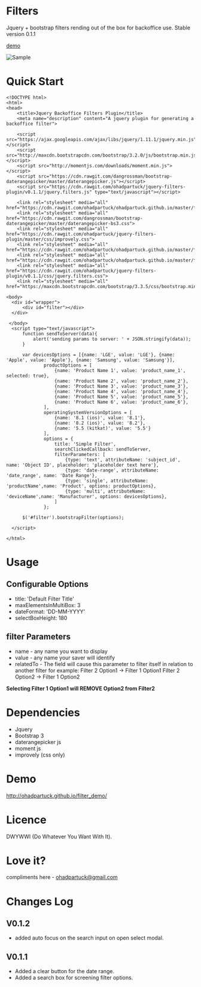 # Filters
Jquery + bootstrap filters rending out of the box for backoffice use.
Stable version 0.1.1

[demo](http://ohadpartuck.github.io/filter_demo/)

![Sample](https://cdn.rawgit.com/ohadpartuck/jquery-filters-plugin/master/demo/filters_demo.gif)

# Quick Start
```
<!DOCTYPE html>
<html>
<head>
    <title>Jquery Backoffice Filters Plugin</title>
    <meta name="description" content="A jquery plugin for generating a backoffice filter">

    <script src="https://ajax.googleapis.com/ajax/libs/jquery/1.11.1/jquery.min.js"></script>
    <script src="http://maxcdn.bootstrapcdn.com/bootstrap/3.2.0/js/bootstrap.min.js"></script>
    <script src="http://momentjs.com/downloads/moment.min.js"></script>
    <script src="https://cdn.rawgit.com/dangrossman/bootstrap-daterangepicker/master/daterangepicker.js"></script>
    <script src="https://cdn.rawgit.com/ohadpartuck/jquery-filters-plugin/v0.1.1/jquery.filters.js" type="text/javascript"></script>

    <link rel="stylesheet" media="all" href="https://cdn.rawgit.com/ohadpartuck/ohadpartuck.github.io/master/filter_demo/css/docs.min.css">
    <link rel="stylesheet" media="all" href="https://cdn.rawgit.com/dangrossman/bootstrap-daterangepicker/master/daterangepicker-bs3.css">
    <link rel="stylesheet" media="all" href="https://cdn.rawgit.com/ohadpartuck/jquery-filters-plugin/master/css/improvely.css">
    <link rel="stylesheet" media="all" href="https://cdn.rawgit.com/ohadpartuck/ohadpartuck.github.io/master/filter_demo/css/documenter_style.css">
    <link rel="stylesheet" media="all" href="https://cdn.rawgit.com/ohadpartuck/ohadpartuck.github.io/master/filter_demo/css/prettify.css">
    <link rel="stylesheet" media="all" href="https://cdn.rawgit.com/ohadpartuck/jquery-filters-plugin/v0.1.1/css/jquery.filters.css">
    <link rel="stylesheet" media="all" href="https://maxcdn.bootstrapcdn.com/bootstrap/3.3.5/css/bootstrap.min.css">

<body>
  <div id="wrapper">
      <div id="filter"></div>
  </div> 

 </body>
  <script type="text/javascript">
      function sendToServer(data){
          alert('sending params to server: ' + JSON.stringify(data));
      }

      var devicesOptions = [{name: 'LGE', value: 'LGE'}, {name: 'Apple', value: 'Apple'}, {name: 'Samsung', value: 'Samsung'}],
              productOptions = [
                  {name: 'Product Name 1', value: 'product_name_1', selected: true},
                  {name: 'Product Name 2', value: 'product_name_2'},
                  {name: 'Product Name 3', value: 'product_name_3'},
                  {name: 'Product Name 4', value: 'product_name_4'},
                  {name: 'Product Name 5', value: 'product_name_5'},
                  {name: 'Product Name 6', value: 'product_name_6'},
              ],
              operatingSystemVersionOptions = [
                  {name: '8.1 (ios)', value: '8.1'},
                  {name: '8.2 (ios)', value: '8.2'},
                  {name: '5.5 (kitkat)', value: '5.5'}
              ],
              options = {
                  title: 'Simple Filter',
                  searchClickedCallback: sendToServer,
                  filterParameters: [
                      {type: 'text', attributeName: 'subject_id', name: 'Object ID', placeholder: 'placeholder text here'},
                      {type: 'date-range', attributeName: 'date_range', name: 'Date Range'},
                      {type: 'single', attributeName: 'productName',name: 'Product', options: productOptions},
                      {type: 'multi', attributeName: 'deviceName',name: 'Manufacturer', options: devicesOptions},
                  ]
              };

      $('#filter').bootstrapFilter(options);

  </script>

</html>
```

# Usage

## Configurable Options
* title: 'Default Filter Title'
* maxElementsInMultiBox: 3
* dateFormat: 'DD-MM-YYYY'
* selectBoxHeight: 180

## filter Parameters
* name - any name you want to display
* value - any name your saver will identify
* relatedTo - The field will cause this parameter to filter itself in relation to another filter
for example:
Filter 2 Option1 -> Filter 1 Option1
Filter 2 Option2 -> Filter 1 Option2

**Selecting Filter 1 Option1 will REMOVE Option2 from Filter2**


# Dependencies

* Jquery
* Bootstrap 3 
* daterangepicker js 
* moment js
* improvely (css only)


# Demo
http://ohadpartuck.github.io/filter_demo/

# Licence
DWYWWI (Do Whatever You Want With It).

# Love it?
compliments here - ohadpartuck@gmail.com

# Changes Log
## V0.1.2
* added auto focus on the search input on open select modal.

## V0.1.1
* Added a clear button for the date range.
* Added a search box for screening filter options.


